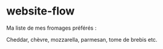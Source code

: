 # website-flow
Ma liste de mes fromages préférés : 

Cheddar, chèvre, mozzarella, parmesan, tome de brebis etc. 